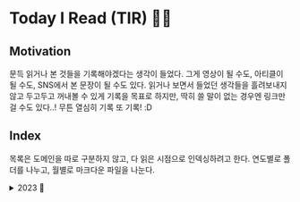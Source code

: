 # Today I Read (TIR) 📖🔥

## Motivation

문득 읽거나 본 것들을 기록해야겠다는 생각이 들었다. 그게 영상이 될 수도, 아티클이 될 수도, SNS에서 본 문장이 될 수도 있다. 읽거나 보면서 들었던 생각들을 흘려보내지 않고 두고두고 꺼내볼 수 있게 기록을 목표로 하지만, 딱히 쓸 말이 없는 경우엔 링크만 걸 수도 있다..! 무튼 열심히 기록 또 기록! :D

## Index

목록은 도메인을 따로 구분하지 않고, 다 읽은 시점으로 인덱싱하려고 한다. 연도별로 폴더를 나누고, 월별로 마크다운 파일을 나눈다.

<details>
  <summary>2023 📝</summary>

  - [2023-01](./2023/2023-01.md)
  - [2023-02](./2023/2023-02.md)
</details>
